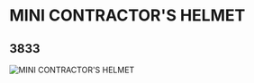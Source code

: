 # MINI CONTRACTOR'S HELMET
## 3833
![MINI CONTRACTOR'S HELMET](https://lc-www-live-s.legocdn.com/media/bricks/5/2/383301.jpg)
